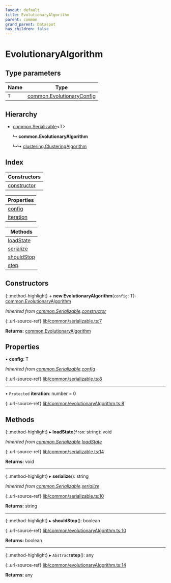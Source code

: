 ```yaml
---
layout: default
title: EvolutionaryAlgorithm
parent: common
grand_parent: Dataspot
has_children: false
---
```


# EvolutionaryAlgorithm

## Type parameters

Name | Type |
------ | ------ |
`T` | [common.EvolutionaryConfig](/docs/classes/common_evolutionaryconfig) |

## Hierarchy

* [common.Serializable](/docs/classes/common_serializable)\<T>

  ↳ **common.EvolutionaryAlgorithm**

  ↳↳ [clustering.ClusteringAlgorithm](/docs/classes/clustering_clusteringalgorithm)

## Index

| Constructors |
|-----------|
| [constructor](#constructor) |

| Properties |
|-----------|
| [config](#config) |
| [iteration](#iteration) |

| Methods |
|-----------|
| [loadState](#loadstate) |
| [serialize](#serialize) |
| [shouldStop](#shouldstop) |
| [step](#step) |

## Constructors

{:.method-highlight}
\+ **new EvolutionaryAlgorithm**(`config`: T): [common.EvolutionaryAlgorithm](/docs/classes/common_evolutionaryalgorithm)

*Inherited from [common.Serializable](/docs/classes/common_serializable).[constructor](/docs/classes/common_serializable#constructor)*

{:.url-source-ref}
[lib/common/serializable.ts:7](https://github.com/ascentcore/dataspot/blob/b02167c/lib/common/serializable.ts#L7)

**Returns:** [common.EvolutionaryAlgorithm](/docs/classes/common_evolutionaryalgorithm)

## Properties

•  **config**: T

*Inherited from [common.Serializable](/docs/classes/common_serializable).[config](/docs/classes/common_serializable#config)*

{:.url-source-ref}
[lib/common/serializable.ts:8](https://github.com/ascentcore/dataspot/blob/b02167c/lib/common/serializable.ts#L8)

___

• `Protected` **iteration**: number = 0

{:.url-source-ref}
[lib/common/evolutionaryAlgorithm.ts:8](https://github.com/ascentcore/dataspot/blob/b02167c/lib/common/evolutionaryAlgorithm.ts#L8)

## Methods

{:.method-highlight}
▸ **loadState**(`from`: string): void

*Inherited from [common.Serializable](/docs/classes/common_serializable).[loadState](/docs/classes/common_serializable#loadstate)*

{:.url-source-ref}
[lib/common/serializable.ts:14](https://github.com/ascentcore/dataspot/blob/b02167c/lib/common/serializable.ts#L14)

**Returns:** void

___

{:.method-highlight}
▸ **serialize**(): string

*Inherited from [common.Serializable](/docs/classes/common_serializable).[serialize](/docs/classes/common_serializable#serialize)*

{:.url-source-ref}
[lib/common/serializable.ts:10](https://github.com/ascentcore/dataspot/blob/b02167c/lib/common/serializable.ts#L10)

**Returns:** string

___

{:.method-highlight}
▸ **shouldStop**(): boolean

{:.url-source-ref}
[lib/common/evolutionaryAlgorithm.ts:10](https://github.com/ascentcore/dataspot/blob/b02167c/lib/common/evolutionaryAlgorithm.ts#L10)

**Returns:** boolean

___

{:.method-highlight}
▸ `Abstract`**step**(): any

{:.url-source-ref}
[lib/common/evolutionaryAlgorithm.ts:14](https://github.com/ascentcore/dataspot/blob/b02167c/lib/common/evolutionaryAlgorithm.ts#L14)

**Returns:** any
